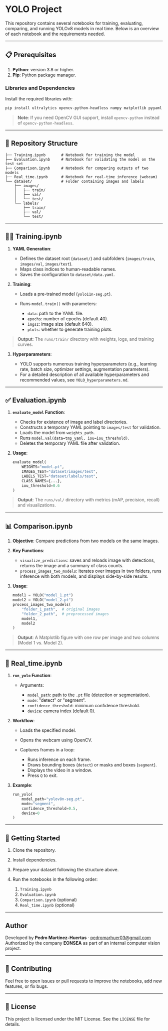 # YOLO Project

This repository contains several notebooks for training, evaluating, comparing, and running YOLOv8 models in real time. Below is an overview of each notebook and the requirements needed.

---

## 📋 Prerequisites

1. **Python**: version 3.8 or higher.
2. **Pip**: Python package manager.

### Libraries and Dependencies

Install the required libraries with:

```bash
pip install ultralytics opencv-python-headless numpy matplotlib pyyaml
```

> **Note**: If you need OpenCV GUI support, install `opencv-python` instead of `opencv-python-headless`.

---

## 📂 Repository Structure

```text
├── Training.ipynb       # Notebook for training the model
├── Evaluation.ipynb     # Notebook for validating the model on the test set
├── Comparison.ipynb     # Notebook for comparing outputs of two models
├── Real_time.ipynb      # Notebook for real-time inference (webcam)
└── dataset/             # Folder containing images and labels
    ├── images/
    │   ├── train/
    │   ├── val/
    │   └── test/
    └── labels/
        ├── train/
        ├── val/
        └── test/
```

---

## 🏋️‍♂️ Training.ipynb

1. **YAML Generation**:

   * Defines the dataset root (`dataset/`) and subfolders (`images/train`, `images/val`, `images/test`).
   * Maps class indices to human-readable names.
   * Saves the configuration to `dataset/data.yaml`.

2. **Training**:

   * Loads a pre-trained model (`yolo11n-seg.pt`).
   * Runs `model.train()` with parameters:

     * `data`: path to the YAML file.
     * `epochs`: number of epochs (default 40).
     * `imgsz`: image size (default 640).
     * `plots`: whether to generate training plots.

> **Output**: The `runs/train/` directory with weights, logs, and training curves.

3. **Hyperparameters**:

   * YOLO supports numerous training hyperparameters (e.g., learning rate, batch size, optimizer settings, augmentation parameters).
   * For a detailed description of all available hyperparameters and recommended values, see `YOLO_hyperparameters.md`.

---

## ✅ Evaluation.ipynb

1. **`evaluate_model` Function**:

   * Checks for existence of image and label directories.
   * Constructs a temporary YAML pointing to `images/test` for validation.
   * Loads the model from `weights_path`.
   * Runs `model.val(data=tmp_yaml, iou=iou_threshold)`.
   * Deletes the temporary YAML file after validation.

2. **Usage**:

   ```python
   evaluate_model(
       WEIGHTS="model.pt",
       IMAGES_TEST="dataset/images/test",
       LABELS_TEST="dataset/labels/test",
       CLASS_NAMES={...},
       iou_threshold=0.6
   )
   ```

> **Output**: The `runs/val/` directory with metrics (mAP, precision, recall) and visualizations.

---

## 📊 Comparison.ipynb

1. **Objective**: Compare predictions from two models on the same images.

2. **Key Functions**:

   * `visualize_predictions`: saves and reloads image with detections, returns the image and a summary of class counts.
   * `process_images_two_models`: iterates over images in two folders, runs inference with both models, and displays side-by-side results.

3. **Usage**:

   ```python
   model1 = YOLO("model_1.pt")
   model2 = YOLO("model_2.pt")
   process_images_two_models(
       "folder_1_path",  # original images
       "folder_2_path",  # preprocessed images
       model1,
       model2
   )
   ```

> **Output**: A Matplotlib figure with one row per image and two columns (Model 1 vs. Model 2).

---

## 🎥 Real\_time.ipynb

1. **`run_yolo` Function**:

   * Arguments:

     * `model_path`: path to the `.pt` file (detection or segmentation).
     * `mode`: "detect" or "segment".
     * `confidence_threshold`: minimum confidence threshold.
     * `device`: camera index (default 0).

2. **Workflow**:

   * Loads the specified model.
   * Opens the webcam using OpenCV.
   * Captures frames in a loop:

     * Runs inference on each frame.
     * Draws bounding boxes (`detect`) or masks and boxes (`segment`).
     * Displays the video in a window.
     * Press `Q` to exit.

3. **Example**:

   ```python
   run_yolo(
       model_path="yolov8n-seg.pt",
       mode="segment",
       confidence_threshold=0.5,
       device=0
   )
   ```

---

## 🚀 Getting Started

1. Clone the repository.
2. Install dependencies.
3. Prepare your dataset following the structure above.
4. Run the notebooks in the following order:

   1. `Training.ipynb`
   2. `Evaluation.ipynb`
   3. `Comparison.ipynb` (optional)
   4. `Real_time.ipynb` (optional)

---
## Author

Developed by **Pedro Martínez-Huertas** · pedromarhuer03@gmail.com
Authorized by the company **EONSEA** as part of an internal computer vision project.

---

## 🤝 Contributing

Feel free to open issues or pull requests to improve the notebooks, add new features, or fix bugs.

---

## 📄 License

This project is licensed under the MIT License. See the `LICENSE` file for details.
